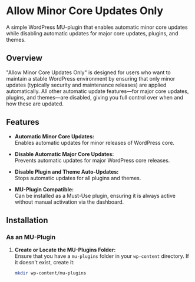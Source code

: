 # Allow Minor Core Updates Only

A simple WordPress MU-plugin that enables automatic minor core updates while disabling automatic updates for major core updates, plugins, and themes.

## Overview

"Allow Minor Core Updates Only" is designed for users who want to maintain a stable WordPress environment by ensuring that only minor updates (typically security and maintenance releases) are applied automatically. All other automatic update features—for major core updates, plugins, and themes—are disabled, giving you full control over when and how these are updated.

## Features

- **Automatic Minor Core Updates:**  
  Enables automatic updates for minor releases of WordPress core.

- **Disable Automatic Major Core Updates:**  
  Prevents automatic updates for major WordPress core releases.

- **Disable Plugin and Theme Auto-Updates:**  
  Stops automatic updates for all plugins and themes.

- **MU-Plugin Compatible:**  
  Can be installed as a Must-Use plugin, ensuring it is always active without manual activation via the dashboard.

## Installation

### As an MU-Plugin

1. **Create or Locate the MU-Plugins Folder:**  
   Ensure that you have a `mu-plugins` folder in your `wp-content` directory. If it doesn't exist, create it:
   ```bash
   mkdir wp-content/mu-plugins

